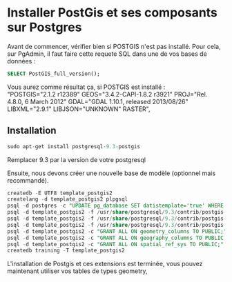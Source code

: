 Installer PostGis et ses composants sur Postgres 
===


Avant de commencer, vérifier bien si POSTGIS n'est pas installé. Pour cela, sur PgAdmin, il faut faire cette requete SQL dans une de vos bases de données : 

```sql
SELECT PostGIS_full_version();
```
Vous aurez comme résultat ça, si POSTGIS est installé :</br>
"POSTGIS="2.1.2 r12389" GEOS="3.4.2-CAPI-1.8.2 r3921" PROJ="Rel. 4.8.0, 6 March 2012" GDAL="GDAL 1.10.1, released 2013/08/26" LIBXML="2.9.1" LIBJSON="UNKNOWN" RASTER",

Installation 
---
```sql
sudo apt-get install postgresql-9.3-postgis    
```
Remplacer 9.3 par la version de votre postgresql

Ensuite, nous devons créer une nouvelle base de modèle (optionnel mais recommandé).

```sql
createdb -E UTF8 template_postgis2
createlang -d template_postgis2 plpgsql
psql -d postgres -c "UPDATE pg_database SET datistemplate='true' WHERE datname='template_postgis2'"
psql -d template_postgis2 -f /usr/share/postgresql/9.3/contrib/postgis-2.1/postgis.sql
psql -d template_postgis2 -f /usr/share/postgresql/9.3/contrib/postgis-2.1/spatial_ref_sys.sql
psql -d template_postgis2 -f /usr/share/postgresql/9.3/contrib/postgis-2.1/rtpostgis.sql
psql -d template_postgis2 -c "GRANT ALL ON geometry_columns TO PUBLIC;"
psql -d template_postgis2 -c "GRANT ALL ON geography_columns TO PUBLIC;"
psql -d template_postgis2 -c "GRANT ALL ON spatial_ref_sys TO PUBLIC;"
createdb training -T template_postgis2
```
L'installation de Postgis et ces extensions est terminée, vous pouvez maintenant utiliser vos tables de types geometry, 
